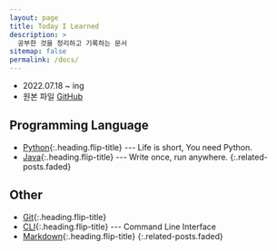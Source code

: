 ```yaml
---
layout: page
title: Today I Learned
description: >
  공부한 것을 정리하고 기록하는 문서
sitemap: false
permalink: /docs/
---
```


- 2022.07.18 ~ ing
- 원본 파일 [GitHub](https://github.com/Jeeyoun-S/Jeeyoun-S.github.io/tree/master/docs)

## Programming Language
* [Python]{:.heading.flip-title} --- Life is short, You need Python.
* [Java]{:.heading.flip-title} --- Write once, run anywhere.
{:.related-posts.faded}

## Other
* [Git]{:.heading.flip-title}
* [CLI]{:.heading.flip-title} --- Command Line Interface
* [Markdown]{:.heading.flip-title}
{:.related-posts.faded}

[Python]: /docs/python/
[Java]: /docs/java/
[Markdown]: markdown.md
[CLI]: cli.md
[Git]: git.md
